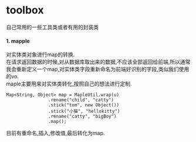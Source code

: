 # toolbox
自己常用的一些工具类或者有用的封装类

#### 1. mapple  
对实体类对象进行map的转换.  
在请求返回数据的时候,对从数据库取出来的数据,不应该全部返回给前端,所以通常我会重新定义一个map,对实体类字段重新命名为前端好识别的字段,类似我们使用的vo.  
maple主要用来对实体类转化,按照自己的想法进行定制.

```
Map<String, Object> map = MapleUtil.wrap(u)
                .rename("child", "catty")
                .stick("tom", new Object())
                .stick("小猫", "hellokitty")
                .rename("catty", "bigBoy")
                .map();
```

目前有重命名,插入,修改值,最后转化为map.
